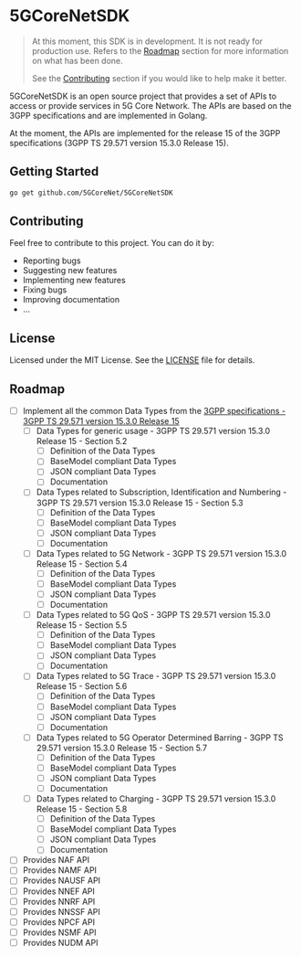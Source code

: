 # 5GCoreNetSDK

> At this moment, this SDK is in development. It is not ready for production use.
> Refers to the [Roadmap](#roadmap) section for more information on what has been done.
> 
> See the [Contributing](#contributing) section if you would like to help
> make it better.

5GCoreNetSDK is an open source project that provides a set of APIs to access or provide services in 5G Core Network. The APIs are based on the 3GPP specifications and are implemented in Golang.

At the moment, the APIs are implemented for the release 15 of the 3GPP specifications (3GPP TS 29.571 version 15.3.0 Release 15). 

## Getting Started

```bash
go get github.com/5GCoreNet/5GCoreNetSDK
```


## Contributing
Feel free to contribute to this project. You can do it by:
- Reporting bugs
- Suggesting new features
- Implementing new features
- Fixing bugs
- Improving documentation
- ...

## License
Licensed under the MIT License. See the [LICENSE](LICENSE) file for details.

## Roadmap

- [ ] Implement all the common Data Types from the [3GPP specifications - 3GPP TS 29.571 version 15.3.0 Release 15](https://www.etsi.org/deliver/etsi_ts/129500_129599/129571/15.03.00_60/ts_129571v150300p.pdf)
    - [ ] Data Types for generic usage - 3GPP TS 29.571 version 15.3.0 Release 15 - Section 5.2
        - [ ] Definition of the Data Types
        - [ ] BaseModel compliant Data Types
        - [ ] JSON compliant Data Types
        - [ ] Documentation
    - [ ] Data Types related to Subscription, Identification and Numbering - 3GPP TS 29.571 version 15.3.0 Release 15 - Section 5.3
        - [ ] Definition of the Data Types
        - [ ] BaseModel compliant Data Types
        - [ ] JSON compliant Data Types
        - [ ] Documentation
    - [ ] Data Types related to 5G Network - 3GPP TS 29.571 version 15.3.0 Release 15 - Section 5.4
        - [ ] Definition of the Data Types
        - [ ] BaseModel compliant Data Types
        - [ ] JSON compliant Data Types
        - [ ] Documentation
    - [ ] Data Types related to 5G QoS - 3GPP TS 29.571 version 15.3.0 Release 15 - Section 5.5
        - [ ] Definition of the Data Types
        - [ ] BaseModel compliant Data Types
        - [ ] JSON compliant Data Types
        - [ ] Documentation
    - [ ] Data Types related to 5G Trace - 3GPP TS 29.571 version 15.3.0 Release 15 - Section 5.6
        - [ ] Definition of the Data Types
        - [ ] BaseModel compliant Data Types
        - [ ] JSON compliant Data Types
        - [ ] Documentation
    - [ ] Data Types related to 5G Operator Determined Barring - 3GPP TS 29.571 version 15.3.0 Release 15 - Section 5.7
        - [ ] Definition of the Data Types
        - [ ] BaseModel compliant Data Types
        - [ ] JSON compliant Data Types
        - [ ] Documentation
    - [ ] Data Types related to Charging - 3GPP TS 29.571 version 15.3.0 Release 15 - Section 5.8
        - [ ] Definition of the Data Types
        - [ ] BaseModel compliant Data Types
        - [ ] JSON compliant Data Types
        - [ ] Documentation
- [ ] Provides NAF API
- [ ] Provides NAMF API
- [ ] Provides NAUSF API
- [ ] Provides NNEF API
- [ ] Provides NNRF API
- [ ] Provides NNSSF API
- [ ] Provides NPCF API
- [ ] Provides NSMF API
- [ ] Provides NUDM API
